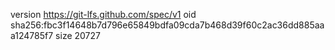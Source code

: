 version https://git-lfs.github.com/spec/v1
oid sha256:fbc3f14648b7d796e65849bdfa09cda7b468d39f60c2ac36dd885aaa124785f7
size 20727
